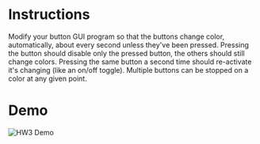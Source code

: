 # Instructions
Modify your button GUI program so that the buttons change color, automatically, about every second unless they've been pressed. Pressing the button should disable only the pressed button, the others should still change colors. Pressing the same button a second time should re-activate it's changing (like an on/off toggle). Multiple buttons can be stopped on a color at any given point.

# Demo
![HW3 Demo](https://github.com/KristenTse/Java/tree/main/HW3%20-%20Auto%20Buttons/Demo3.gif)
